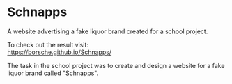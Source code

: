 # Schnapps

A website advertising a fake liquor brand created for a school project.

To check out the result visit:  
https://borsche.github.io/Schnapps/


The task in the school project was to create and design a website for a fake liquor brand called "Schnapps".